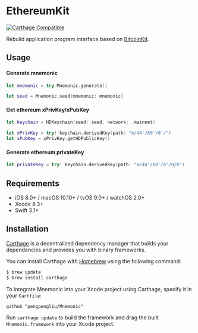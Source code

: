 # EthereumKit
[![Carthage Compatible](https://img.shields.io/badge/Carthage-compatible-4BC51D.svg?style=flat)](https://github.com/Carthage/Carthage)

Rebuild application program interface based on [BitcoinKit](https://github.com/kishikawakatsumi/BitcoinKit).

## Usage

#### Generate mnemonic

```swift
let mnemonic = try Mnemonic.generate()

let seed = Mnemonic.seed(mnemonic: mnemonic)
```

#### Get ethereum xPrivKey/xPubKey

```swift
let keychain = HDKeychain(seed: seed, network: .mainnet)

let xPrivKey = try! keychain.derivedKey(path: "m/44'/60'/0'/")
let xPubKey = xPrivKey.getHDPublicKey()
```

#### Generate ethereum privateKey

```swift
let privateKey = try! keychain.derivedKey(path: "m/44'/60'/0'/0/0")
```

## Requirements

- iOS 8.0+ / macOS 10.10+ / tvOS 9.0+ / watchOS 2.0+
- Xcode 8.3+
- Swift 3.1+

## Installation

[Carthage](https://github.com/Carthage/Carthage) is a decentralized dependency manager that builds your dependencies and provides you with binary frameworks.

You can install Carthage with [Homebrew](http://brew.sh/) using the following command:

```bash
$ brew update
$ brew install carthage
```

To integrate Mnemonic into your Xcode project using Carthage, specify it in your `Cartfile`:

```ogdl
github "pengpengliu/Mnemonic"
```

Run `carthage update` to build the framework and drag the built `Mnemonic.framework` into your Xcode project.
